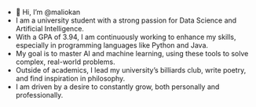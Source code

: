 - 👋 Hi, I’m @maliokan
- I am a university student with a strong passion for Data Science and Artificial Intelligence.
- With a GPA of 3.94, I am continuously working to enhance my skills, especially in programming languages like Python and Java.
- My goal is to master AI and machine learning, using these tools to solve complex, real-world problems.
- Outside of academics, I lead my university’s billiards club, write poetry, and find inspiration in philosophy.
- I am driven by a desire to constantly grow, both personally and professionally.
